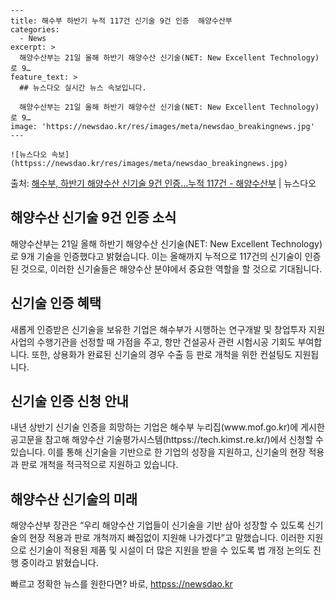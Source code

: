     ---
    title: 해수부 하반기 누적 117건 신기술 9건 인증  해양수산부
    categories:
      - News
    excerpt: >
      해양수산부는 21일 올해 하반기 해양수산 신기술(NET: New Excellent Technology)로 9…
    feature_text: >
      ## 뉴스다오 실시간 뉴스 속보입니다.
    
      해양수산부는 21일 올해 하반기 해양수산 신기술(NET: New Excellent Technology)로 9…
    image: 'https://newsdao.kr/res/images/meta/newsdao_breakingnews.jpg'
    ---
    
    ![뉴스다오 속보](httpss://newsdao.kr/res/images/meta/newsdao_breakingnews.jpg)

<p>출처: <a href="httpss://newsdao.kr/2845" rel="dofollow">해수부, 하반기 해양수산 신기술 9건 인증…누적 117건 - 해양수산부</a> | 뉴스다오</p>

<h2 data-ke-size="size26">해양수산 신기술 9건 인증 소식</h2>
<p data-ke-size="size16">해양수산부는 21일 올해 하반기 해양수산 신기술(NET: New Excellent Technology)로 9개 기술을 인증했다고 밝혔습니다. 이는 올해까지 누적으로 117건의 신기술이 인증된 것으로, 이러한 신기술들은 해양수산 분야에서 중요한 역할을 할 것으로 기대됩니다.</p>

<h2 data-ke-size="size24">신기술 인증 혜택</h2>
<p data-ke-size="size16">새롭게 인증받은 신기술을 보유한 기업은 해수부가 시행하는 연구개발 및 창업투자 지원사업의 수행기관을 선정할 때 가점을 주고, 항만 건설공사 관련 시험시공 기회도 부여합니다. 또한, 상용화가 완료된 신기술의 경우 수출 등 판로 개척을 위한 컨설팅도 지원됩니다.</p>

<h2 data-ke-size="size24">신기술 인증 신청 안내</h2>
<p data-ke-size="size16">내년 상반기 신기술 인증을 희망하는 기업은 해수부 누리집(www.mof.go.kr)에 게시한 공고문을 참고해 해양수산 기술평가시스템(httpss://tech.kimst.re.kr/)에서 신청할 수 있습니다. 이를 통해 신기술을 기반으로 한 기업의 성장을 지원하고, 신기술의 현장 적용과 판로 개척을 적극적으로 지원하고 있습니다.</p>

<h2 data-ke-size="size24">해양수산 신기술의 미래</h2>
<p data-ke-size="size16">해양수산부 장관은 “우리 해양수산 기업들이 신기술을 기반 삼아 성장할 수 있도록 신기술의 현장 적용과 판로 개척까지 빠짐없이 지원해 나가겠다”고 말했습니다. 이러한 지원으로 신기술이 적용된 제품 및 시설이 더 많은 지원을 받을 수 있도록 법 개정 논의도 진행 중이라고 밝혔습니다.</p> 

빠르고 정확한 뉴스를 원한다면? 바로, <a href="httpss://newsdao.kr" rel="dofollow">httpss://newsdao.kr</a>


    